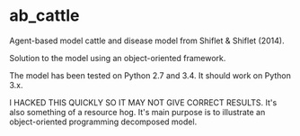 # ab_cattle
Agent-based model cattle and disease model from Shiflet &amp; Shiflet (2014).

Solution to the model using an object-oriented framework.

The model has been tested on Python 2.7 and 3.4.  It should work on
Python 3.x.

I HACKED THIS QUICKLY SO IT MAY NOT GIVE CORRECT RESULTS.  It's also
something of a resource hog.  It's main purpose is to illustrate an
object-oriented programming decomposed model.
